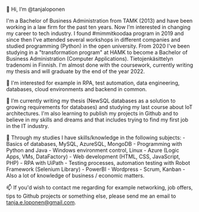 👋 Hi, I’m @tanjaloponen

 I'm a Bachelor of Business Administration from TAMK (2013) and have been working in a law firm for the past ten years. Now I’m interested in changing 
 my career to tech industry. I found #mimmitkoodaa program in 2019 and since then I've attended several workshops in different companies and studied programming 
 (Python) in the open university. From 2020 I've been studying in a "transformation program" at HAMK to become a Bachelor of Business Administration 
 (Computer Applications). Tietojenkäsittelyn tradenomi in Finnish. I'm almost done with the coursework, currently writing my thesis and will graduate by the end of the year 2022. 
 
 👀 I'm interested for example in RPA, test automation, data engineering, databases, cloud environments and backend in common.
 
🌱 I’m currently writing my thesis (NewSQL databases as a solution to growing requirements for databases) and studying my last course about IoT architectures. I'm also learning to publish my projects in Github and to believe in my skills and dreams and that includes trying to find my first job in the IT industry.
 
💞️ Through my studies I have skills/knowledge in the following subjects: 
        - Basics of databases, MySQL, AzureSQL, MongoDB
        - Programming with Python and Java
        - Windows environment control, Linux
        - Azure (Logic Apps, VMs, DataFactory)
        - Web development (HTML, CSS, JavaScript, PHP)
        - RPA with UiPath
        - Testing processes, automation testing with Robot Framework (Selenium Library)
        - PowerBI
        - Wordpress
        - Scrum, Kanban
        - Also a lot of knowledge of business / economic matters.

📫 If you'd wish to contact me regarding for example networking, job offers, tips to Github projects or something else,
  please send me an email to tanja.e.loponen@gmail.com. 

<!---
tanjaloponen/tanjaloponen is a ✨ special ✨ repository because its `README.md` (this file) appears on your GitHub profile.
You can click the Preview link to take a look at your changes.
--->
